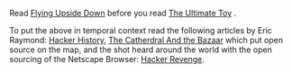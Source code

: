 Read [Flying Upside Down](132591028.pdf) before you read [The Ultimate Toy](132591074.pdf) .

To put the above in temporal context read the following articles by Eric Raymond: [Hacker History](hacker-history.pdf), [The Catherdral And the Bazaar](cathedral-bazaar.pdf) which put open source on the map, and the shot heard around the world with the open sourcing of the Netscape Browser: [Hacker Revenge](hacker-revenge.pdf).
